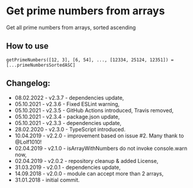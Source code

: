 # Get prime numbers from arrays

Get all prime numbers from arrays, sorted ascending

## How to use

```
getPrimeNumbers([12, 3], [6, 54], ..., [12334, 25124, 12351]) = [...primeNumbersSortedASC]
```

## Changelog:

- 08.02.2022 - v2.3.7 - dependencies update,
- 05.10.2021 - v2.3.6 - Fixed ESLint warning,
- 05.10.2021 - v2.3.5 - GitHub Actions introduced, Travis removed,
- 05.10.2021 - v2.3.4 - package.json update,
- 05.10.2021 - v2.3.3 - dependencies update,
- 28.02.2020 - v2.3.0 - TypeScript introduced.
- 10.04.2019 - v2.2.0 - improvement based on issue #2. Many thank to @Lolf1010!
- 02.04.2019 - v2.1.0 - isArrayWithNumbers do not invoke console.warn now,
- 02.04.2019 - v2.0.2 - repository cleanup & added License,
- 31.03.2019 - v2.0.1 - dependencies update,
- 14.09.2018 - v2.0.0 - module can accept more than 2 arrays,
- 31.01.2018 - initial commit.
